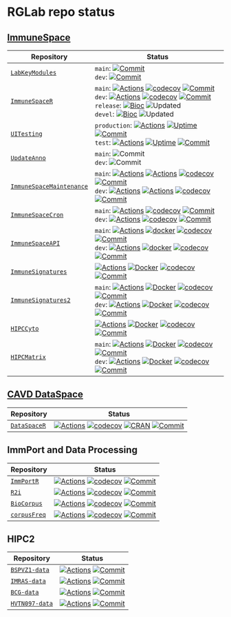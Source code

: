 # RGLab repo status

## [ImmuneSpace](https://immunespace.org/)

| Repository | Status |
| ---- | ------ |
| [`LabKeyModules`]() | `main`: [![Commit](https://img.shields.io/github/last-commit/RGLab/LabKeyModules/main)](https://github.com/RGLab/LabKeyModules/commits/main)<br>`dev`: [![Commit](https://img.shields.io/github/last-commit/RGLab/LabKeyModules/dev)](https://github.com/RGLab/LabKeyModules/commits/main) |
| [`ImmuneSpaceR`](https://github.com/RGLab/ImmuneSpaceR) | `main`: [![Actions](https://github.com/RGLab/ImmuneSpaceR/workflows/R-CMD-check/badge.svg?branch=main)](https://github.com/RGLab/ImmuneSpaceR/actions/workflows/R-CMD-check.yaml?query=branch:main) [![codecov](https://codecov.io/gh/RGLab/ImmuneSpaceR/branch/main/graph/badge.svg)](https://codecov.io/gh/RGLab/ImmuneSpaceR/branch/main) [![Commit](https://img.shields.io/github/last-commit/RGLab/ImmuneSpaceR/main)](https://github.com/RGLab/ImmuneSpaceR/commits/main)<br>`dev`: [![Actions](https://github.com/RGLab/ImmuneSpaceR/workflows/R-CMD-check/badge.svg?branch=dev)](https://github.com/RGLab/ImmuneSpaceR/actions/workflows/R-CMD-check.yaml?query=branch:dev) [![codecov](https://codecov.io/gh/RGLab/ImmuneSpaceR/branch/dev/graph/badge.svg)](https://codecov.io/gh/RGLab/ImmuneSpaceR/branch/dev) [![Commit](https://img.shields.io/github/last-commit/RGLab/ImmuneSpaceR/dev)](https://github.com/RGLab/ImmuneSpaceR/commits/dev)<br>`release`: [![Bioc](http://www.bioconductor.org/shields/build/release/bioc/ImmuneSpaceR.svg)](https://bioconductor.org/checkResults/release/bioc-LATEST/ImmuneSpaceR) ![Updated](https://bioconductor.org/shields/lastcommit/release/bioc/ImmuneSpaceR.svg) <br>`devel`: [![Bioc](http://www.bioconductor.org/shields/build/devel/bioc/ImmuneSpaceR.svg)](https://bioconductor.org/checkResults/devel/bioc-LATEST/ImmuneSpaceR) ![Updated](https://bioconductor.org/shields/lastcommit/devel/bioc/ImmuneSpaceR.svg) |
| [`UITesting`](https://github.com/RGLab/UITesting) | `production`: [![Actions](https://github.com/RGLab/UITesting/workflows/UITesting/badge.svg?branch=main)](https://github.com/RGLab/UITesting/actions/workflows/UITesting.yaml?query=branch:main) [![Uptime](https://img.shields.io/uptimerobot/status/m777059647-11e17c1ae988b2310ead19df)](https://uptimerobot.com/dashboard#777059647) [![Commit](https://img.shields.io/github/last-commit/RGLab/UITesting/main)](https://github.com/RGLab/UITesting/commits/main)<br>`test`: [![Actions](https://github.com/RGLab/UITesting/workflows/UITesting/badge.svg?branch=dev)](https://github.com/RGLab/UITesting/actions/workflows/UITesting.yaml?query=branch:dev) [![Uptime](https://img.shields.io/uptimerobot/status/m777059648-609496c1c4c8d47df14b58a2)](https://uptimerobot.com/dashboard#777059648) [![Commit](https://img.shields.io/github/last-commit/RGLab/UITesting/dev)](https://github.com/RGLab/UITesting/commits/main) |
| [`UpdateAnno`](https://github.com/RGLab/UpdateAnno) | `main`: ![Commit](https://img.shields.io/github/last-commit/RGLab/UpdateAnno/main)<br>`dev`: ![Commit](https://img.shields.io/github/last-commit/RGLab/UpdateAnno/dev) |
| [`ImmuneSpaceMaintenance`](https://github.com/RGLab/ImmuneSpaceMaintenance) | `main`: [![Actions](https://github.com/RGLab/ImmuneSpaceMaintenance/workflows/R-CMD-check/badge.svg?branch=main)](https://github.com/RGLab/ImmuneSpaceMaintenance/actions?query=branch:main) [![Actions](https://github.com/RGLab/ImmuneSpaceMaintenance/workflows/IS-Maintenance/badge.svg?branch=main)](https://github.com/RGLab/ImmuneSpaceMaintenance/actions?query=branch:main) [![codecov](https://codecov.io/gh/RGLab/ImmuneSpaceMaintenance/branch/main/graph/badge.svg)](https://codecov.io/gh/RGLab/ImmuneSpaceMaintenance?branch=main) [![Commit](https://img.shields.io/github/last-commit/RGLab/ImmuneSpaceMaintenance/main)](https://github.com/RGLab/ImmuneSpaceMaintenance/commits/main)<br>`dev`: [![Actions](https://github.com/RGLab/ImmuneSpaceMaintenance/workflows/R-CMD-check/badge.svg?branch=dev)](https://github.com/RGLab/ImmuneSpaceMaintenance/actions?query=branch:dev) [![Actions](https://github.com/RGLab/ImmuneSpaceMaintenance/workflows/IS-Maintenance/badge.svg?branch=dev)](https://github.com/RGLab/ImmuneSpaceMaintenance/actions?query=branch:dev) [![codecov](https://codecov.io/gh/RGLab/ImmuneSpaceMaintenance/branch/main/graph/badge.svg)](https://codecov.io/gh/RGLab/ImmuneSpaceMaintenance?branch=main) [![Commit](https://img.shields.io/github/last-commit/RGLab/ImmuneSpaceMaintenance/dev)](https://github.com/RGLab/ImmuneSpaceMaintenance/commits/dev) |
| [`ImmuneSpaceCron`](https://github.com/RGLab/ImmuneSpaceCron) | `main`: [![Actions](https://github.com/RGLab/ImmuneSpaceCron/workflows/R-CMD-check/badge.svg?branch=main)](https://github.com/RGLab/ImmuneSpaceCron/actions?query=branch:main) [![codecov](https://codecov.io/gh/RGLab/ImmuneSpaceCron/branch/main/graph/badge.svg)](https://codecov.io/gh/RGLab/ImmuneSpaceCron?branch=main) [![Commit](https://img.shields.io/github/last-commit/RGLab/ImmuneSpaceCron/main)](https://github.com/RGLab/ImmuneSpaceCron/commits/main)<br>`dev`: [![Actions](https://github.com/RGLab/ImmuneSpaceCron/workflows/R-CMD-check/badge.svg?branch=dev)](https://github.com/RGLab/ImmuneSpaceCron/actions?query=branch:dev) [![codecov](https://codecov.io/gh/RGLab/ImmuneSpaceCron/branch/dev/graph/badge.svg)](https://codecov.io/gh/RGLab/ImmuneSpaceCron?branch=dev) [![Commit](https://img.shields.io/github/last-commit/RGLab/ImmuneSpaceCron/dev)](https://github.com/RGLab/ImmuneSpaceCron/commits/dev) |
| [`ImmuneSpaceAPI`](https://github.com/RGLab/ImmuneSpaceAPI) | `main`: [![Actions](https://github.com/RGLab/ImmuneSpaceAPI/workflows/R-CMD-check/badge.svg?branch=main)](https://github.com/RGLab/ImmuneSpaceAPI/actions?query=branch:main) [![docker](https://github.com/RGLab/ImmuneSpaceAPI/actions/workflows/docker-build.yaml/badge.svg?branch=main)](https://hub.docker.com/r/rglab/immunespaceapi) [![codecov](https://codecov.io/gh/RGLab/ImmuneSpaceAPI/branch/main/graph/badge.svg)](https://codecov.io/gh/RGLab/ImmuneSpaceAPI?branch=main) [![Commit](https://img.shields.io/github/last-commit/RGLab/ImmuneSpaceAPI/main)](https://github.com/RGLab/ImmuneSpaceAPI/commits/main)<br>`dev`: [![Actions](https://github.com/RGLab/ImmuneSpaceAPI/workflows/R-CMD-check/badge.svg?branch=dev)](https://github.com/RGLab/ImmuneSpaceAPI/actions?query=branch:dev) [![docker](https://github.com/RGLab/ImmuneSpaceAPI/actions/workflows/docker-build.yaml/badge.svg?branch=dev)](https://hub.docker.com/r/rglab/immunespaceapi) [![codecov](https://codecov.io/gh/RGLab/ImmuneSpaceAPI/branch/dev/graph/badge.svg)](https://codecov.io/gh/RGLab/ImmuneSpaceAPI?branch=dev) [![Commit](https://img.shields.io/github/last-commit/RGLab/ImmuneSpaceAPI/dev)](https://github.com/RGLab/ImmuneSpaceAPI/commits/dev) |
| [`ImmuneSignatures`](https://github.com/RGLab/ImmuneSignatures) | [![Actions](https://github.com/RGLab/ImmuneSignatures/actions/workflows/R-CMD-check.yaml/badge.svg?branch=main)](https://github.com/RGLab/ImmuneSignatures/actions/workflows/R-CMD-check.yaml?query=branch:main) [![Docker](https://github.com/RGLab/ImmuneSignatures/actions/workflows/docker-build.yaml/badge.svg?branch=main)](https://hub.docker.com/r/rglab/immunesignatures) [![codecov](https://codecov.io/gh/RGLab/ImmuneSignatures/branch/main/graph/badge.svg)](https://codecov.io/gh/RGLab/ImmuneSignatures?branch=main) [![Commit](https://img.shields.io/github/last-commit/RGLab/ImmuneSignatures/main)](https://github.com/RGLab/ImmuneSignatures/commits/main) |
| [`ImmuneSignatures2`](https://github.com/RGLab/ImmuneSignatures2) | `main`: [![Actions](https://github.com/RGLab/ImmuneSignatures2/actions/workflows/R-CMD-check.yaml/badge.svg?branch=main)](https://github.com/RGLab/ImmuneSignatures2/actions/workflows/R-CMD-check.yaml?query=branch:main) [![Docker](https://github.com/RGLab/ImmuneSignatures2/actions/workflows/docker-build.yaml/badge.svg?branch=main)](https://hub.docker.com/r/rglab/immunesignatures2) [![codecov](https://codecov.io/gh/RGLab/ImmuneSignatures2/branch/main/graph/badge.svg)](https://codecov.io/gh/RGLab/ImmuneSignatures2?branch=main) [![Commit](https://img.shields.io/github/last-commit/RGLab/ImmuneSignatures2/main)](https://github.com/RGLab/ImmuneSignatures2/commits/main)<br>`dev`: [![Actions](https://github.com/RGLab/ImmuneSignatures2/actions/workflows/R-CMD-check.yaml/badge.svg?branch=dev)](https://github.com/RGLab/ImmuneSignatures2/actions/workflows/R-CMD-check.yaml?query=branch:dev) [![Docker](https://github.com/RGLab/ImmuneSignatures2/actions/workflows/docker-build.yaml/badge.svg?branch=dev)](https://hub.docker.com/r/rglab/immunesignatures2) [![codecov](https://codecov.io/gh/RGLab/ImmuneSignatures2/branch/dev/graph/badge.svg)](https://codecov.io/gh/RGLab/ImmuneSignatures2?branch=dev) [![Commit](https://img.shields.io/github/last-commit/RGLab/ImmuneSignatures2/dev)](https://github.com/RGLab/ImmuneSignatures2/commits/dev) |
| [`HIPCCyto`](https://github.com/RGLab/HIPCCyto) | [![Actions](https://github.com/RGLab/HIPCCyto/workflows/R-CMD-check/badge.svg)](https://github.com/RGLab/HIPCCyto/actions) [![Docker](https://github.com/RGLab/HIPCCyto/actions/workflows/docker-build.yaml/badge.svg?branch=main)](https://hub.docker.com/r/rglab/hipccyto) [![codecov](https://codecov.io/gh/RGLab/HIPCCyto/branch/main/graph/badge.svg)](https://codecov.io/gh/RGLab/HIPCCyto?branch=main) [![Commit](https://img.shields.io/github/last-commit/RGLab/hipccyto)](https://github.com/RGLab/HIPCCyto/commits/main) |
| [`HIPCMatrix`](https://github.com/RGLab/HIPCMatrix) | `main`: [![Actions](https://github.com/RGLab/HIPCMatrix/actions/workflows/R-CMD-check.yaml/badge.svg?branch=main)](https://github.com/RGLab/HIPCMatrix/actions/workflows/R-CMD-check.yaml?query=branch:main) [![Docker](https://github.com/RGLab/HIPCMatrix/actions/workflows/docker-build.yaml/badge.svg?branch=main)](https://hub.docker.com/r/rglab/hipcmatrix) [![codecov](https://codecov.io/gh/RGLab/HIPCMatrix/branch/main/graph/badge.svg)](https://codecov.io/gh/RGLab/HIPCMatrix?branch=main) [![Commit](https://img.shields.io/github/last-commit/RGLab/HIPCMatrix/main)](https://github.com/RGLab/HIPCMatrix/commits/main)<br>`dev`: [![Actions](https://github.com/RGLab/HIPCMatrix/actions/workflows/R-CMD-check.yaml/badge.svg?branch=dev)](https://github.com/RGLab/HIPCMatrix/actions/workflows/R-CMD-check.yaml?query=branch:dev) [![Docker](https://github.com/RGLab/HIPCMatrix/actions/workflows/docker-build.yaml/badge.svg?branch=dev)](https://hub.docker.com/r/rglab/hipcmatrix) [![codecov](https://codecov.io/gh/RGLab/HIPCMatrix/branch/dev/graph/badge.svg)](https://codecov.io/gh/RGLab/HIPCMatrix?branch=dev) [![Commit](https://img.shields.io/github/last-commit/RGLab/HIPCMatrix/dev)](https://github.com/RGLab/HIPCMatrix/commits/dev) |


## [CAVD DataSpace](https://dataspace.cavd.org/)

| Repository | Status |
| ---- | ------ |
| [`DataSpaceR`](https://github.com/ropensci/DataSpaceR) | [![Actions](https://github.com/ropensci/DataSpaceR/workflows/R-CMD-check/badge.svg?branch=main)](https://github.com/ropensci/DataSpaceR/actions/workflows/R-CMD-check.yaml?query=branch:main) [![codecov](https://codecov.io/gh/ropensci/DataSpaceR/branch/main/graph/badge.svg)](https://codecov.io/gh/ropensci/DataSpaceR/branch/main) [![CRAN](https://cranchecks.info/badges/worst/DataSpaceR)](https://cran.r-project.org/web/checks/check_results_DataSpaceR.html) [![Commit](https://img.shields.io/github/last-commit/ropensci/DataSpaceR)](https://github.com/RGLab/HIPCMatrix/commits/main) |


## ImmPort and Data Processing

| Repository | Status |
| ---- | ------ |
| [`ImmPortR`](https://github.com/RGLab/ImmPortR) | [![Actions](https://github.com/RGLab/ImmPortR/workflows/R-CMD-check/badge.svg?branch=main)](https://github.com/RGLab/ImmPortR/actions/workflows/R-CMD-check.yaml?query=branch:main) [![codecov](https://codecov.io/gh/RGLab/ImmPortR/branch/main/graph/badge.svg)](https://codecov.io/github/RGLab/ImmPortR?branch=main) [![Commit](https://img.shields.io/github/last-commit/RGLab/ImmPortR)](https://github.com/RGLab/ImmPortR/commits/main) |
| [`R2i`](https://github.com/RGLab/R2i) | [![Actions](https://github.com/RGLab/R2i/workflows/R-CMD-check/badge.svg?branch=main)](https://github.com/RGLab/R2i/actions/workflows/R-CMD-check.yaml?query=branch:main) [![codecov](https://codecov.io/gh/RGLab/R2i/branch/main/graph/badge.svg)](https://codecov.io/gh/RGLab/R2i?branch=main) [![Commit](https://img.shields.io/github/last-commit/RGLab/R2i/main)](https://github.com/RGLab/R2i/commits/main) |
| [`BioCorpus`](https://github.com/RGLab/BioCorpus) | [![Actions](https://github.com/RGLab/BioCorpus/workflows/R-CMD-check/badge.svg?branch=main)](https://github.com/RGLab/BioCorpus/actions/workflows/R-CMD-check.yaml?query=branch:main) [![codecov](https://codecov.io/gh/RGLab/BioCorpus/branch/main/graph/badge.svg)](https://codecov.io/gh/RGLab/BioCorpus?branch=main) [![Commit](https://img.shields.io/github/last-commit/RGLab/BioCorpus/main)](https://github.com/RGLab/BioCorpus/commits/main) |
| [`corpusFreq`](https://github.com/RGLab/corpusFreq) | [![Actions](https://github.com/RGLab/corpusFreq/workflows/R-CMD-check/badge.svg?branch=main)](https://github.com/RGLab/corpusFreq/actions/workflows/R-CMD-check.yaml?query=branch:main) [![codecov](https://codecov.io/gh/RGLab/corpusFreq/branch/main/graph/badge.svg)](https://codecov.io/gh/RGLab/corpusFreq?branch=main) [![Commit](https://img.shields.io/github/last-commit/RGLab/corpusFreq/main)](https://github.com/RGLab/corpusFreq/commits/main) |


## HIPC2

| Repository | Status |
| ---- | ------ |
| [`BSPVZ1-data`](https://github.com/RGLab/BSPVZ1-data) | [![Actions](https://github.com/RGLab/BSPVZ1-data/workflows/R-CMD-check/badge.svg?branch=main)](https://github.com/RGLab/BSPVZ1-data/actions/workflows/R-CMD-check.yaml?query=branch:main) [![Commit](https://img.shields.io/github/last-commit/RGLab/BSPVZ1-data/main)](https://github.com/RGLab/BSPVZ1-data/commits/main) |
| [`IMRAS-data`](https://github.com/RGLab/IMRAS-data) | [![Actions](https://github.com/RGLab/IMRAS-data/workflows/R-CMD-check/badge.svg?branch=main)](https://github.com/RGLab/IMRAS-data/actions/workflows/R-CMD-check.yaml?query=branch:main) [![Commit](https://img.shields.io/github/last-commit/RGLab/IMRAS-data/main)](https://github.com/RGLab/IMRAS-data/commits/main) |
| [`BCG-data`](https://github.com/RGLab/BCG-data) | [![Actions](https://github.com/RGLab/BCG-data/workflows/R-CMD-check/badge.svg?branch=main)](https://github.com/RGLab/BCG-data/actions/workflows/R-CMD-check.yaml?query=branch:main) [![Commit](https://img.shields.io/github/last-commit/RGLab/BCG-data/main)](https://github.com/RGLab/BCG-data/commits/main) |
| [`HVTN097-data`](https://github.com/RGLab/HVTN097-data) | [![Actions](https://github.com/RGLab/HVTN097.data/workflows/R-CMD-check/badge.svg?branch=main)](https://github.com/RGLab/HVTN097-data/actions/workflows/R-CMD-check.yaml?query=branch:main) [![Commit](https://img.shields.io/github/last-commit/RGLab/HVTN097-data/main)](https://github.com/RGLab/HVTN097-data/commits/main) |
